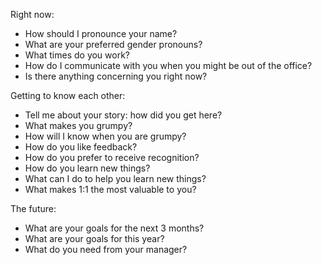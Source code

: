Right now:

- How should I pronounce your name?
- What are your preferred gender pronouns?
- What times do you work?
- How do I communicate with you when you might be out of the office?
- Is there anything concerning you right now?

Getting to know each other:

- Tell me about your story: how did you get here?
- What makes you grumpy?
- How will I know when you are grumpy?
- How do you like feedback?
- How do you prefer to receive recognition?
- How do you learn new things?
- What can I do to help you learn new things?
- What makes 1:1 the most valuable to you?

The future:

- What are your goals for the next 3 months?
- What are your goals for this year?
- What do you need from your manager?
